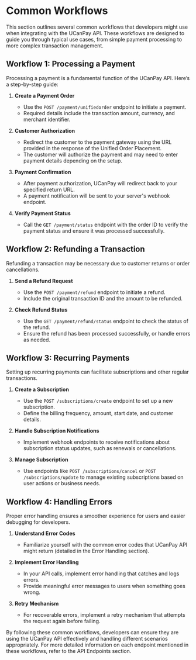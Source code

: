 # Common Workflows

This section outlines several common workflows that developers might use when integrating with the UCanPay API. These workflows are designed to guide you through typical use cases, from simple payment processing to more complex transaction management.

## Workflow 1: Processing a Payment

Processing a payment is a fundamental function of the UCanPay API. Here’s a step-by-step guide:

1. **Create a Payment Order**
    - Use the `POST /payment/unifiedorder` endpoint to initiate a payment.
    - Required details include the transaction amount, currency, and merchant identifier.

2. **Customer Authorization**
    - Redirect the customer to the payment gateway using the URL provided in the response of the Unified Order Placement.
    - The customer will authorize the payment and may need to enter payment details depending on the setup.

3. **Payment Confirmation**
    - After payment authorization, UCanPay will redirect back to your specified return URL.
    - A payment notification will be sent to your server's webhook endpoint.

4. **Verify Payment Status**
    - Call the `GET /payment/status` endpoint with the order ID to verify the payment status and ensure it was processed successfully.

## Workflow 2: Refunding a Transaction

Refunding a transaction may be necessary due to customer returns or order cancellations.

1. **Send a Refund Request**
    - Use the `POST /payment/refund` endpoint to initiate a refund.
    - Include the original transaction ID and the amount to be refunded.

2. **Check Refund Status**
    - Use the `GET /payment/refund/status` endpoint to check the status of the refund.
    - Ensure the refund has been processed successfully, or handle errors as needed.

## Workflow 3: Recurring Payments

Setting up recurring payments can facilitate subscriptions and other regular transactions.

1. **Create a Subscription**
    - Use the `POST /subscriptions/create` endpoint to set up a new subscription.
    - Define the billing frequency, amount, start date, and customer details.

2. **Handle Subscription Notifications**
    - Implement webhook endpoints to receive notifications about subscription status updates, such as renewals or cancellations.

3. **Manage Subscription**
    - Use endpoints like `POST /subscriptions/cancel` or `POST /subscriptions/update` to manage existing subscriptions based on user actions or business needs.

## Workflow 4: Handling Errors

Proper error handling ensures a smoother experience for users and easier debugging for developers.

1. **Understand Error Codes**
    - Familiarize yourself with the common error codes that UCanPay API might return (detailed in the Error Handling section).

2. **Implement Error Handling**
    - In your API calls, implement error handling that catches and logs errors.
    - Provide meaningful error messages to users when something goes wrong.

3. **Retry Mechanism**
    - For recoverable errors, implement a retry mechanism that attempts the request again before failing.

By following these common workflows, developers can ensure they are using the UCanPay API effectively and handling different scenarios appropriately. For more detailed information on each endpoint mentioned in these workflows, refer to the API Endpoints section.
